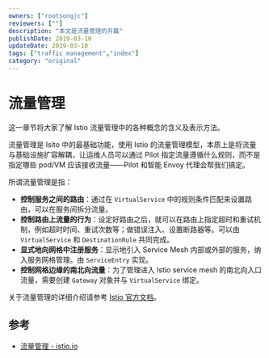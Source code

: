 ```yaml
---
owners: ["rootsongjc"]
reviewers: [""]
description: "本文是流量管理的开篇"
publishDate: 2019-03-10
updateDate: 2019-03-10
tags: ["traffic management","index"]
category: "original"
---
```


# 流量管理

这一章节将大家了解 Istio 流量管理中的各种概念的含义及表示方法。

流量管理是 Isito 中的最基础功能，使用 Istio 的流量管理模型，本质上是将流量与基础设施扩容解耦，让运维人员可以通过 Pilot 指定流量遵循什么规则，而不是指定哪些 pod/VM 应该接收流量——Pilot 和智能 Envoy 代理会帮我们搞定。

所谓流量管理是指：

- **控制服务之间的路由**：通过在 `VirtualService` 中的规则条件匹配来设置路由，可以在服务间拆分流量。
- **控制路由上流量的行为**：设定好路由之后，就可以在路由上指定超时和重试机制，例如超时时间、重试次数等；做错误注入、设置断路器等。可以由 `VirtualService` 和 `DestinationRule` 共同完成。
- **显式地向网格中注册服务**：显示地引入 Service Mesh 内部或外部的服务，纳入服务网格管理。由 `ServiceEntry` 实现。
- **控制网格边缘的南北向流量**：为了管理进入 Istio service mesh 的南北向入口流量，需要创建 `Gateway` 对象并与 `VirtualService` 绑定。

关于流量管理的详细介绍请参考 [Istio 官方文档](https://istio.io/zh/docs/concepts/traffic-management/)。

## 参考

- [流量管理 - istio.io](https://istio.io/zh/docs/concepts/traffic-management/)